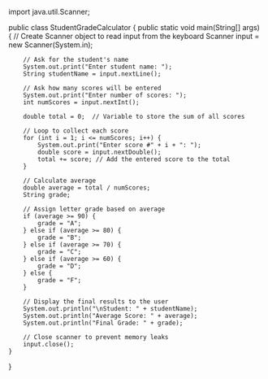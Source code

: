 import java.util.Scanner;

public class StudentGradeCalculator {
    public static void main(String[] args) {
        // Create Scanner object to read input from the keyboard
        Scanner input = new Scanner(System.in);

        // Ask for the student's name
        System.out.print("Enter student name: ");
        String studentName = input.nextLine();

        // Ask how many scores will be entered
        System.out.print("Enter number of scores: ");
        int numScores = input.nextInt();

        double total = 0;  // Variable to store the sum of all scores

        // Loop to collect each score
        for (int i = 1; i <= numScores; i++) {
            System.out.print("Enter score #" + i + ": ");
            double score = input.nextDouble();
            total += score; // Add the entered score to the total
        }

        // Calculate average
        double average = total / numScores;
        String grade;

        // Assign letter grade based on average
        if (average >= 90) {
            grade = "A";
        } else if (average >= 80) {
            grade = "B";
        } else if (average >= 70) {
            grade = "C";
        } else if (average >= 60) {
            grade = "D";
        } else {
            grade = "F";
        }

        // Display the final results to the user
        System.out.println("\nStudent: " + studentName);
        System.out.println("Average Score: " + average);
        System.out.println("Final Grade: " + grade);

        // Close scanner to prevent memory leaks
        input.close();
    }
}
